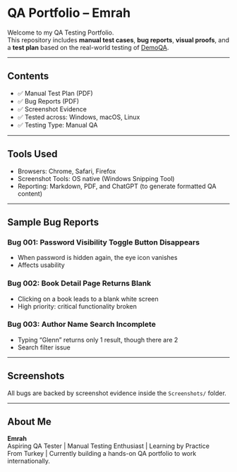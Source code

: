 # QA Portfolio – Emrah

Welcome to my QA Testing Portfolio.  
This repository includes **manual test cases**, **bug reports**, **visual proofs**, and a **test plan** based on the real-world testing of [DemoQA](https://demoqa.com/).

---

## Contents

- ✅ Manual Test Plan (PDF)
- ✅ Bug Reports (PDF)
- ✅ Screenshot Evidence
- ✅ Tested across: Windows, macOS, Linux
- ✅ Testing Type: Manual QA

---

## Tools Used

- Browsers: Chrome, Safari, Firefox  
- Screenshot Tools: OS native (Windows Snipping Tool)  
- Reporting: Markdown, PDF, and ChatGPT (to generate formatted QA content)

---

## Sample Bug Reports

### Bug 001: Password Visibility Toggle Button Disappears
- When password is hidden again, the eye icon vanishes
- Affects usability

### Bug 002: Book Detail Page Returns Blank
- Clicking on a book leads to a blank white screen
- High priority: critical functionality broken

### Bug 003: Author Name Search Incomplete
- Typing “Glenn” returns only 1 result, though there are 2
- Search filter issue

---

## Screenshots

All bugs are backed by screenshot evidence inside the `Screenshots/` folder.

---

## About Me

**Emrah**  
Aspiring QA Tester | Manual Testing Enthusiast | Learning by Practice  
From Turkey | Currently building a hands-on QA portfolio to work internationally.
